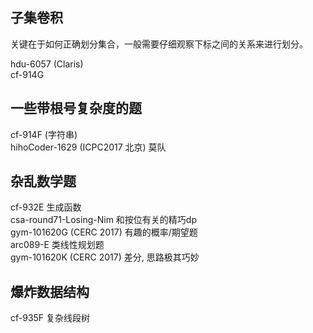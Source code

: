 ## 子集卷积
关键在于如何正确划分集合，一般需要仔细观察下标之间的关系来进行划分。<br>

hdu-6057 (Claris)<br>
cf-914G<br>

## 一些带根号复杂度的题
cf-914F (字符串) <br>
hihoCoder-1629 (ICPC2017 北京) 莫队<br>

## 杂乱数学题
cf-932E 生成函数<br>
csa-round71-Losing-Nim 和按位有关的精巧dp<br>
gym-101620G (CERC 2017) 有趣的概率/期望题<br>
arc089-E 类线性规划题<br>
gym-101620K (CERC 2017) 差分, 思路极其巧妙<br>

## 爆炸数据结构
cf-935F 复杂线段树<br>
